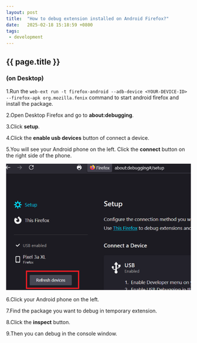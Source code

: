 ```yaml
---
layout: post
title:  "How to debug extension installed on Android Firefox?"
date:   2025-02-18 15:18:59 +0800
tags: 
 - development
---
```

## {{ page.title }}
###  (on Desktop)

1.Run the `web-ext run -t firefox-android --adb-device <YOUR-DEVICE-ID> --firefox-apk org.mozilla.fenix` command to start android firefox and install the package.

2.Open Desktop Firefox and go to **about:debugging**.

3.Click **setup**.

4.Click the **enable usb devices** button of connect a device.

5.You will see your Android phone on the left. Click the **connect** button on the right side of the phone.
<div class="image-container">
  <img src="/images/blog/desktop-firefox-refresh-devices.png" alt="desktop-firefox-refresh-devices screenshot">
</div>

6.Click your Android phone on the left.

7.Find the package you want to debug in temporary extension.

8.Click the **inspect** button.

9.Then you can debug in the console window.

